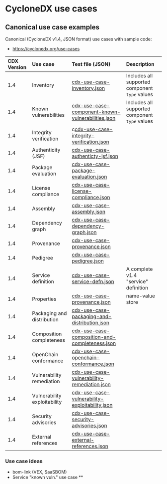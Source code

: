 # CycloneDX use cases

## Canonical use case examples

Canonical (CycloneDX v1.4, JSON format) use cases with sample code:

- https://cyclonedx.org/use-cases

| CDX Version | Use case | Test file (JSON) | Description |
| :-- | :-- | :-- | :-- |
| 1.4| Inventory | [cdx-use-case-inventory.json](cdx-use-case-inventory.json) | Includes all supported component `type` values |
| 1.4 | Known vulnerabilities | [cdx-use-case-component-known-vulnerabilities.json](cdx-use-case-component-known-vulnerabilities.json) | Includes all supported component `type` values |
| 1.4 | Integrity verification | c[cdx-use-case-integrity-verification.json](cdx-use-case-integrity-verification.json) |  |
| 1.4 | Authenticity (JSF) | [cdx-use-case-authenticty-jsf.json](cdx-use-case-authenticty-jsf.json) |  |
| 1.4 | Package evaluation | [cdx-use-case-package-evaluation.json](cdx-use-case-package-evaluation.json) |  |
| 1.4 | License compliance | [cdx-use-case-license-compliance.json](cdx-use-case-license-compliance.json) |  |
| 1.4 | Assembly | [cdx-use-case-assembly.json](cdx-use-case-assembly.json) | |
| 1.4 | Dependency graph | [cdx-use-case-dependency-graph.json](cdx-use-case-dependency-graph.json) |  |
| 1.4 | Provenance| [cdx-use-case-provenance.json](cdx-use-case-provenance.json) |  |
| 1.4 | Pedigree | [cdx-use-case-pedigree.json](cdx-use-case-pedigree.json) |  |
| 1.4 | Service definition | [cdx-use-case-service-defn.json](cdx-use-case-service-defn.json) | A complete v1.4 "service" definition |
| 1.4 | Properties | [cdx-use-case-provenance.json](cdx-use-case-provenance.json) | name-value store |
| 1.4 | Packaging and distribution| [cdx-use-case-packaging-and-distribution.json](cdx-use-case-packaging-and-distribution.json) |  |
| 1.4 | Composition completeness | [cdx-use-case-composition-and-completeness.json](cdx-use-case-composition-and-completeness.json) |  |
| 1.4 | OpenChain conformance | [cdx-use-case-openchain-conformance.json](cdx-use-case-openchain-conformance.json) |  |
| 1.4 | Vulnerability remediation | [cdx-use-case-vulnerability-remediation.json](cdx-use-case-vulnerability-remediation.json) |  |
| 1.4 | Vulnerability exploitability | [cdx-use-case-vulnerability-exploitability.json](cdx-use-case-vulnerability-exploitability.json) |  |
| 1.4 | Security advisories| [cdx-use-case-security-advisories.json](cdx-use-case-security-advisories.json) |  |
| 1.4 | External references| [cdx-use-case-external-references.json](cdx-use-case-external-references.json) | |

### Use case ideas

- bom-link (VEX, SaaSBOM)
- Service "known vuln." use case **
